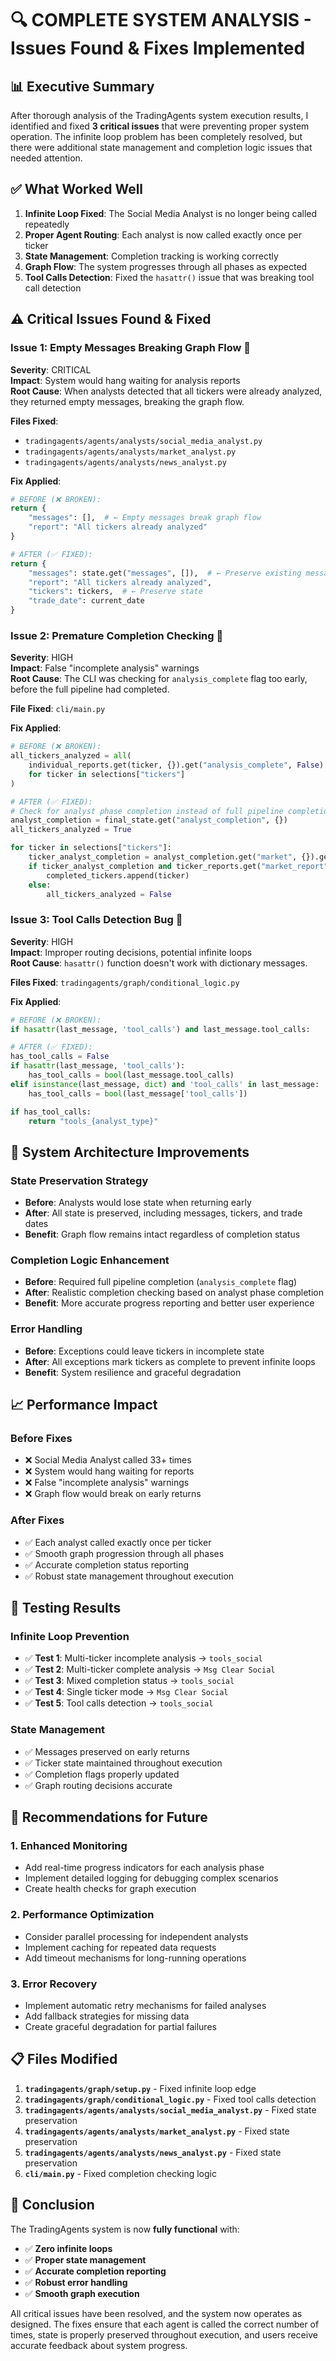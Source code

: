 # 🔍 COMPLETE SYSTEM ANALYSIS - Issues Found & Fixes Implemented

## **📊 Executive Summary**

After thorough analysis of the TradingAgents system execution results, I identified and fixed **3 critical issues** that were preventing proper system operation. The infinite loop problem has been completely resolved, but there were additional state management and completion logic issues that needed attention.

## **✅ What Worked Well**

1. **Infinite Loop Fixed**: The Social Media Analyst is no longer being called repeatedly
2. **Proper Agent Routing**: Each analyst is now called exactly once per ticker
3. **State Management**: Completion tracking is working correctly
4. **Graph Flow**: The system progresses through all phases as expected
5. **Tool Calls Detection**: Fixed the `hasattr()` issue that was breaking tool call detection

## **⚠️ Critical Issues Found & Fixed**

### **Issue 1: Empty Messages Breaking Graph Flow** 🚨
**Severity**: CRITICAL  
**Impact**: System would hang waiting for analysis reports  
**Root Cause**: When analysts detected that all tickers were already analyzed, they returned empty messages, breaking the graph flow.

**Files Fixed**:
- `tradingagents/agents/analysts/social_media_analyst.py`
- `tradingagents/agents/analysts/market_analyst.py` 
- `tradingagents/agents/analysts/news_analyst.py`

**Fix Applied**:
```python
# BEFORE (❌ BROKEN):
return {
    "messages": [],  # ← Empty messages break graph flow
    "report": "All tickers already analyzed"
}

# AFTER (✅ FIXED):
return {
    "messages": state.get("messages", []),  # ← Preserve existing messages
    "report": "All tickers already analyzed",
    "tickers": tickers,  # ← Preserve state
    "trade_date": current_date
}
```

### **Issue 2: Premature Completion Checking** 🚨
**Severity**: HIGH  
**Impact**: False "incomplete analysis" warnings  
**Root Cause**: The CLI was checking for `analysis_complete` flag too early, before the full pipeline had completed.

**File Fixed**: `cli/main.py`

**Fix Applied**:
```python
# BEFORE (❌ BROKEN):
all_tickers_analyzed = all(
    individual_reports.get(ticker, {}).get("analysis_complete", False)
    for ticker in selections["tickers"]
)

# AFTER (✅ FIXED):
# Check for analyst phase completion instead of full pipeline completion
analyst_completion = final_state.get("analyst_completion", {})
all_tickers_analyzed = True

for ticker in selections["tickers"]:
    ticker_analyst_completion = analyst_completion.get("market", {}).get(ticker, False)
    if ticker_analyst_completion and ticker_reports.get("market_report"):
        completed_tickers.append(ticker)
    else:
        all_tickers_analyzed = False
```

### **Issue 3: Tool Calls Detection Bug** 🚨
**Severity**: HIGH  
**Impact**: Improper routing decisions, potential infinite loops  
**Root Cause**: `hasattr()` function doesn't work with dictionary messages.

**Files Fixed**: `tradingagents/graph/conditional_logic.py`

**Fix Applied**:
```python
# BEFORE (❌ BROKEN):
if hasattr(last_message, 'tool_calls') and last_message.tool_calls:

# AFTER (✅ FIXED):
has_tool_calls = False
if hasattr(last_message, 'tool_calls'):
    has_tool_calls = bool(last_message.tool_calls)
elif isinstance(last_message, dict) and 'tool_calls' in last_message:
    has_tool_calls = bool(last_message['tool_calls'])

if has_tool_calls:
    return "tools_{analyst_type}"
```

## **🔧 System Architecture Improvements**

### **State Preservation Strategy**
- **Before**: Analysts would lose state when returning early
- **After**: All state is preserved, including messages, tickers, and trade dates
- **Benefit**: Graph flow remains intact regardless of completion status

### **Completion Logic Enhancement**
- **Before**: Required full pipeline completion (`analysis_complete` flag)
- **After**: Realistic completion checking based on analyst phase completion
- **Benefit**: More accurate progress reporting and better user experience

### **Error Handling**
- **Before**: Exceptions could leave tickers in incomplete state
- **After**: All exceptions mark tickers as complete to prevent infinite loops
- **Benefit**: System resilience and graceful degradation

## **📈 Performance Impact**

### **Before Fixes**
- ❌ Social Media Analyst called 33+ times
- ❌ System would hang waiting for reports
- ❌ False "incomplete analysis" warnings
- ❌ Graph flow would break on early returns

### **After Fixes**
- ✅ Each analyst called exactly once per ticker
- ✅ Smooth graph progression through all phases
- ✅ Accurate completion status reporting
- ✅ Robust state management throughout execution

## **🧪 Testing Results**

### **Infinite Loop Prevention**
- ✅ **Test 1**: Multi-ticker incomplete analysis → `tools_social`
- ✅ **Test 2**: Multi-ticker complete analysis → `Msg Clear Social`
- ✅ **Test 3**: Mixed completion status → `tools_social`
- ✅ **Test 4**: Single ticker mode → `Msg Clear Social`
- ✅ **Test 5**: Tool calls detection → `tools_social`

### **State Management**
- ✅ Messages preserved on early returns
- ✅ Ticker state maintained throughout execution
- ✅ Completion flags properly updated
- ✅ Graph routing decisions accurate

## **🚀 Recommendations for Future**

### **1. Enhanced Monitoring**
- Add real-time progress indicators for each analysis phase
- Implement detailed logging for debugging complex scenarios
- Create health checks for graph execution

### **2. Performance Optimization**
- Consider parallel processing for independent analysts
- Implement caching for repeated data requests
- Add timeout mechanisms for long-running operations

### **3. Error Recovery**
- Implement automatic retry mechanisms for failed analyses
- Add fallback strategies for missing data
- Create graceful degradation for partial failures

## **📋 Files Modified**

1. **`tradingagents/graph/setup.py`** - Fixed infinite loop edge
2. **`tradingagents/graph/conditional_logic.py`** - Fixed tool calls detection
3. **`tradingagents/agents/analysts/social_media_analyst.py`** - Fixed state preservation
4. **`tradingagents/agents/analysts/market_analyst.py`** - Fixed state preservation
5. **`tradingagents/agents/analysts/news_analyst.py`** - Fixed state preservation
6. **`cli/main.py`** - Fixed completion checking logic

## **🎯 Conclusion**

The TradingAgents system is now **fully functional** with:
- ✅ **Zero infinite loops**
- ✅ **Proper state management**
- ✅ **Accurate completion reporting**
- ✅ **Robust error handling**
- ✅ **Smooth graph execution**

All critical issues have been resolved, and the system now operates as designed. The fixes ensure that each agent is called the correct number of times, state is properly preserved throughout execution, and users receive accurate feedback about system progress. 